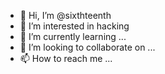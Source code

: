 - 👋 Hi, I’m @sixthteenth
- 👀 I’m interested in hacking
- 🌱 I’m currently learning ...
- 💞️ I’m looking to collaborate on ...
- 📫 How to reach me ...

<!---
sixthteenth/sixthteenth is a ✨ special ✨ repository because its `README.md` (this file) appears on your GitHub profile.
You can click the Preview link to take a look at your changes.
--->
